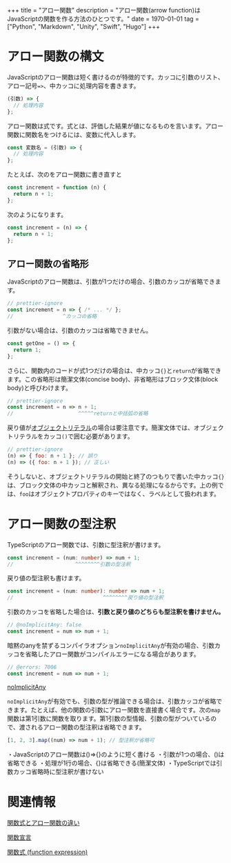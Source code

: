 +++
title = "アロー関数"
description = "アロー関数(arrow function)はJavaScriptの関数を作る方法のひとつです。"
date = 1970-01-01
tag = ["Python", "Markdown", "Unity", "Swift", "Hugo"]
+++

# アロー関数の構文

JavaScriptのアロー関数は短く書けるのが特徴的です。カッコに引数のリスト、アロー記号`=>`、中カッコに処理内容を書きます。

```js { title="functions/arrows.js" }
(引数) => {
  // 処理内容
};
```

アロー関数は式です。式とは、評価した結果が値になるものを言います。アロー関数に関数名をつけるには、変数に代入します。

```js
const 変数名 = (引数) => {
  // 処理内容
};
```

たとえば、次のをアロー関数に書き直すと

```js
const increment = function (n) {
  return n + 1;
};
```

次のようになります。

```js
const increment = (n) => {
  return n + 1;
};
```

## アロー関数の省略形

JavaScriptのアロー関数は、引数が1つだけの場合、引数のカッコが省略できます。

```js 
// prettier-ignore
const increment = n => { /* ... */ };
//                ^カッコの省略
```

引数がない場合は、引数のカッコは省略できません。

```js 
const getOne = () => {
  return 1;
};
```

さらに、関数内のコードが式1つだけの場合は、中カッコ`{}`と`return`が省略できます。この省略形は簡潔文体(concise body)、非省略形はブロック文体(block body)と呼びわけます。

```js 
// prettier-ignore
const increment = n => n + 1;
//                     ^^^^^returnと中括弧の省略
```

戻り値が[オブジェクトリテラル](../values-types-variables/object/object-literal.md)の場合は要注意です。簡潔文体では、オブジェクトリテラルをカッコ`()`で囲む必要があります。

```js 
// prettier-ignore
(n) => { foo: n + 1 }; // 誤り
(n) => ({ foo: n + 1 }); // 正しい
```

そうしないと、オブジェクトリテラルの開始と終了のつもりで書いた中カッコ`{}`は、ブロック文体の中カッコと解釈され、異なる処理になるからです。上の例では、`foo`はオブジェクトプロパティのキーではなく、ラベルとして扱われます。

# アロー関数の型注釈

TypeScriptのアロー関数では、引数に型注釈が書けます。

```ts 
const increment = (num: number) => num + 1;
//                    ^^^^^^^^引数の型注釈
```

戻り値の型注釈も書けます。

```ts 
const increment = (num: number): number => num + 1;
//                             ^^^^^^^^戻り値の型注釈
```

引数のカッコを省略した場合は、**引数と戻り値のどちらも型注釈を書けません。**

<!--prettier-ignore-->
```ts 
// @noImplicitAny: false
const increment = num => num + 1;
```

暗黙のanyを禁ずるコンパイラオプション`noImplicitAny`が有効の場合、引数カッコを省略したアロー関数がコンパイルエラーになる場合があります。

<!--prettier-ignore-->
```ts 
// @errors: 7006
const increment = num => num + 1;
```

[noImplicitAny](../tsconfig/noimplicitany.md)

`noImplicitAny`が有効でも、引数の型が推論できる場合は、引数カッコが省略できます。たとえば、他の関数の引数にアロー関数を直接書く場合です。次の`map`関数は第1引数に関数を取ります。第1引数の型情報、引数の型がついているので、渡されるアロー関数の型注釈は省略できます。

```ts 
[1, 2, 3].map((num) => num + 1); // 型注釈が省略可
```

<TweetILearned>

・JavaScriptのアロー関数は()=>{}のように短く書ける
・引数が1つの場合、()は省略できる
・処理が1行の場合、{}は省略できる(簡潔文体)
・TypeScriptでは引数カッコ省略時に型注釈が書けない

</TweetILearned>

# 関連情報

[関数式とアロー関数の違い](function-expression-vs-arrow-functions.md)

[関数宣言](./function-declaration.md)

[関数式 (function expression)](function-expression.md)